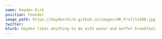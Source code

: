 ```yaml
---
name: Hayden Kirk
position: Founder
image_path: https://haydenrkirk.github.io/images/HK_Profile100.jpg
twitter: 
blurb: Hayden likes anything to do with water and buffet breakfast.
---
```

